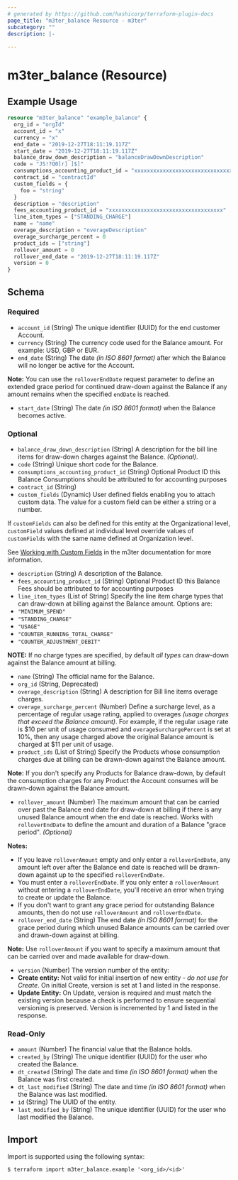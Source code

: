 ```yaml
---
# generated by https://github.com/hashicorp/terraform-plugin-docs
page_title: "m3ter_balance Resource - m3ter"
subcategory: ""
description: |-
  
---
```


# m3ter_balance (Resource)



## Example Usage

```terraform
resource "m3ter_balance" "example_balance" {
  org_id = "orgId"
  account_id = "x"
  currency = "x"
  end_date = "2019-12-27T18:11:19.117Z"
  start_date = "2019-12-27T18:11:19.117Z"
  balance_draw_down_description = "balanceDrawDownDescription"
  code = "JS!?Q0]r] ]$]"
  consumptions_accounting_product_id = "xxxxxxxxxxxxxxxxxxxxxxxxxxxxxxxxxxxx"
  contract_id = "contractId"
  custom_fields = {
    foo = "string"
  }
  description = "description"
  fees_accounting_product_id = "xxxxxxxxxxxxxxxxxxxxxxxxxxxxxxxxxxxx"
  line_item_types = ["STANDING_CHARGE"]
  name = "name"
  overage_description = "overageDescription"
  overage_surcharge_percent = 0
  product_ids = ["string"]
  rollover_amount = 0
  rollover_end_date = "2019-12-27T18:11:19.117Z"
  version = 0
}
```

<!-- schema generated by tfplugindocs -->
## Schema

### Required

- `account_id` (String) The unique identifier (UUID) for the end customer Account.
- `currency` (String) The currency code used for the Balance amount. For example: USD, GBP or EUR.
- `end_date` (String) The date *(in ISO 8601 format)* after which the Balance will no longer be active for the Account.

**Note:** You can use the `rolloverEndDate` request parameter to define an extended grace period for continued draw-down against the Balance if any amount remains when the specified `endDate` is reached.
- `start_date` (String) The date *(in ISO 8601 format)* when the Balance becomes active.

### Optional

- `balance_draw_down_description` (String) A description for the bill line items for draw-down charges against the Balance. *(Optional).*
- `code` (String) Unique short code for the Balance.
- `consumptions_accounting_product_id` (String) Optional Product ID this Balance Consumptions should be attributed to for accounting purposes
- `contract_id` (String)
- `custom_fields` (Dynamic) User defined fields enabling you to attach custom data. The value for a custom field can be either a string or a number.

If `customFields` can also be defined for this entity at the Organizational level, `customField` values defined at individual level override values of `customFields` with the same name defined at Organization level.

See [Working with Custom Fields](https://www.m3ter.com/docs/guides/creating-and-managing-products/working-with-custom-fields) in the m3ter documentation for more information.
- `description` (String) A description of the Balance.
- `fees_accounting_product_id` (String) Optional Product ID this Balance Fees should be attributed to for accounting purposes
- `line_item_types` (List of String) Specify the line item charge types that can draw-down at billing against the  Balance amount. Options are:
- `"MINIMUM_SPEND"`
- `"STANDING_CHARGE"`
- `"USAGE"`
- `"COUNTER_RUNNING_TOTAL_CHARGE"`
- `"COUNTER_ADJUSTMENT_DEBIT"`

**NOTE:** If no charge types are specified, by default *all types* can draw-down against the Balance amount at billing.
- `name` (String) The official name for the Balance.
- `org_id` (String, Deprecated)
- `overage_description` (String) A description for Bill line items overage charges.
- `overage_surcharge_percent` (Number) Define a surcharge level, as a percentage of regular usage rating, applied to overages *(usage charges that exceed the Balance amount)*. For example, if the regular usage rate is $10 per unit of usage consumed and `overageSurchargePercent` is set at 10%, then any usage charged above the original Balance amount is charged at $11 per unit of usage.
- `product_ids` (List of String) Specify the Products whose consumption charges due at billing can be drawn-down against the Balance amount.

**Note:** If you don't specify any Products for Balance draw-down, by default the consumption charges for any Product the Account consumes will be drawn-down against the Balance amount.
- `rollover_amount` (Number) The maximum amount that can be carried over past the Balance end date for draw-down at billing if there is any unused Balance amount when the end date is reached. Works with `rolloverEndDate` to define the amount and duration of a Balance "grace period". *(Optional)*

**Notes:**
- If you leave `rolloverAmount` empty and only enter a `rolloverEndDate`, any amount left over after the Balance end date is reached will be drawn-down against up to the specified `rolloverEndDate`.
- You must enter a `rolloverEndDate`. If you only enter a `rolloverAmount` without entering a `rolloverEndDate`, you'll receive an error when trying to create or update the Balance.
- If you don't want to grant any grace period for outstanding Balance amounts, then do not use `rolloverAmount` and `rolloverEndDate`.
- `rollover_end_date` (String) The end date *(in ISO 8601 format)* for the grace period during which unused Balance amounts can be carried over and drawn-down against at billing.

**Note:** Use `rolloverAmount` if you want to specify a maximum amount that can be carried over and made available for draw-down.
- `version` (Number) The version number of the entity:
- **Create entity:** Not valid for initial insertion of new entity - *do not use for Create*. On initial Create, version is set at 1 and listed in the response.
- **Update Entity:**  On Update, version is required and must match the existing version because a check is performed to ensure sequential versioning is preserved. Version is incremented by 1 and listed in the response.

### Read-Only

- `amount` (Number) The financial value that the Balance holds.
- `created_by` (String) The unique identifier (UUID) for the user who created the Balance.
- `dt_created` (String) The date and time *(in ISO 8601 format)* when the Balance was first created.
- `dt_last_modified` (String) The date and time *(in ISO 8601 format)* when the Balance was last modified.
- `id` (String) The UUID of the entity.
- `last_modified_by` (String) The unique identifier (UUID) for the user who last modified the Balance.

## Import

Import is supported using the following syntax:

```shell
$ terraform import m3ter_balance.example '<org_id>/<id>'
```
